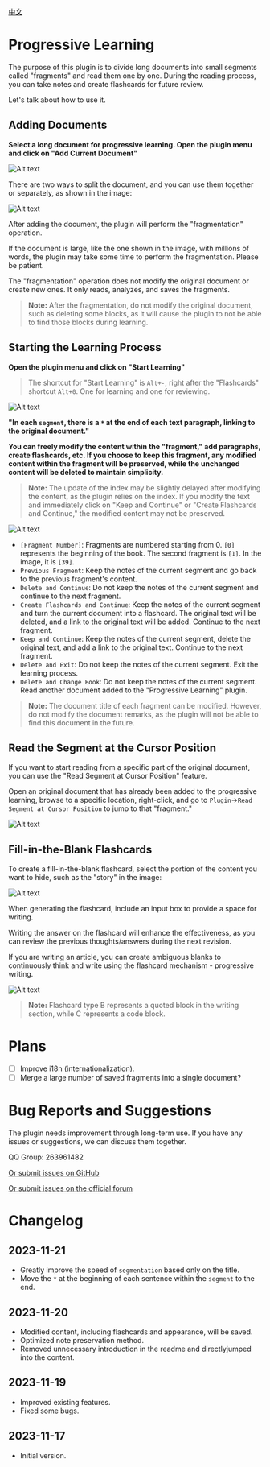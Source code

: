 [中文](https://github.com/IAliceBobI/sy-progressive-plugin/blob/main/README_zh_CN.md)

# Progressive Learning

The purpose of this plugin is to divide long documents into small segments called "fragments" and read them one by one. During the reading process, you can take notes and create flashcards for future review.

Let's talk about how to use it.

## Adding Documents

**Select a long document for progressive learning. Open the plugin menu and click on "Add Current Document"**

![Alt text](assets/addDoc.png)

There are two ways to split the document, and you can use them together or separately, as shown in the image:

![Alt text](assets/split.png)

After adding the document, the plugin will perform the "fragmentation" operation.

If the document is large, like the one shown in the image, with millions of words, the plugin may take some time to perform the fragmentation. Please be patient.

The "fragmentation" operation does not modify the original document or create new ones. It only reads, analyzes, and saves the fragments.

> **Note:** After the fragmentation, do not modify the original document, such as deleting some blocks, as it will cause the plugin to not be able to find those blocks during learning.

## Starting the Learning Process

**Open the plugin menu and click on "Start Learning"**

> The shortcut for "Start Learning" is `Alt+-`, right after the "Flashcards" shortcut `Alt+0`. One for learning and one for reviewing.

![Alt text](assets/reading.png)

**"In each `segment`, there is a `*` at the end of each text paragraph, linking to the original document."**

**You can freely modify the content within the "fragment," add paragraphs, create flashcards, etc. If you choose to keep this fragment, any modified content within the fragment will be preserved, while the unchanged content will be deleted to maintain simplicity.**

> **Note:** The update of the index may be slightly delayed after modifying the content, as the plugin relies on the index. If you modify the text and immediately click on "Keep and Continue" or "Create Flashcards and Continue," the modified content may not be preserved.

![Alt text](assets/buttons.png)

* `[Fragment Number]`: Fragments are numbered starting from 0. `[0]` represents the beginning of the book. The second fragment is `[1]`. In the image, it is `[39]`.
* `Previous Fragment`: Keep the notes of the current segment and go back to the previous fragment's content.
* `Delete and Continue`: Do not keep the notes of the current segment and continue to the next fragment.
* `Create Flashcards and Continue`: Keep the notes of the current segment and turn the current document into a flashcard. The original text will be deleted, and a link to the original text will be added. Continue to the next fragment.
* `Keep and Continue`: Keep the notes of the current segment, delete the original text, and add a link to the original text. Continue to the next fragment.
* `Delete and Exit`: Do not keep the notes of the current segment. Exit the learning process.
* `Delete and Change Book`: Do not keep the notes of the current segment. Read another document added to the "Progressive Learning" plugin.

> **Note:** The document title of each fragment can be modified. However, do not modify the document remarks, as the plugin will not be able to find this document in the future.

## Read the Segment at the Cursor Position

If you want to start reading from a specific part of the original document, you can use the "Read Segment at Cursor Position" feature.

Open an original document that has already been added to the progressive learning, browse to a specific location, right-click, and go to `Plugin`->`Read Segment at Cursor Position` to jump to that "fragment."

![Alt text](assets/rightClickMenu.png)

## Fill-in-the-Blank Flashcards

To create a fill-in-the-blank flashcard, select the portion of the content you want to hide, such as the "story" in the image:

![Alt text](assets/selected.png)

When generating the flashcard, include an input box to provide a space for writing.

Writing the answer on the flashcard will enhance the effectiveness, as you can review the previous thoughts/answers during the next revision.

If you are writing an article, you can create ambiguous blanks to continuously think and write using the flashcard mechanism - progressive writing.

![Alt text](assets/card.png)

> **Note:** Flashcard type B represents a quoted block in the writing section, while C represents a code block.

# Plans

- [ ] Improve i18n (internationalization).
- [ ] Merge a large number of saved fragments into a single document?

# Bug Reports and Suggestions

The plugin needs improvement through long-term use. If you have any issues or suggestions, we can discuss them together.

QQ Group: 263961482

[Or submit issues on GitHub](https://github.com/IAliceBobI/sy-progressive-plugin/issues)

[Or submit issues on the official forum](https://ld246.com/tag/siyuan)

# Changelog

## 2023-11-21

* Greatly improve the speed of `segmentation` based only on the title.
* Move the `*` at the beginning of each sentence within the `segment` to the end.

## 2023-11-20

* Modified content, including flashcards and appearance, will be saved.
* Optimized note preservation method.
* Removed unnecessary introduction in the readme and directlyjumped into the content.

## 2023-11-19

* Improved existing features.
* Fixed some bugs.

## 2023-11-17

* Initial version.